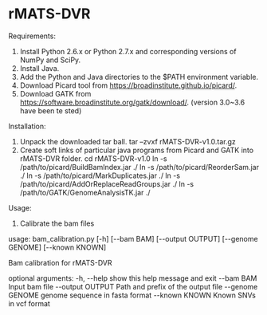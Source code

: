 # rMATS-DVR


Requirements:
1) Install Python 2.6.x or Python 2.7.x and corresponding versions of NumPy and SciPy. 
2) Install Java. 
3) Add the Python and Java directories to the $PATH environment variable.
4) Download Picard tool from https://broadinstitute.github.io/picard/.
5) Download GATK from https://software.broadinstitute.org/gatk/download/. (version 3.0~3.6 have been te
sted)

Installation:

1) Unpack the downloaded tar ball.
	tar –zvxf rMATS-DVR-v1.0.tar.gz
2) Create soft links of particular java programs from Picard and GATK into rMATS-DVR folder. 
	cd rMATS-DVR-v1.0
	ln -s  /path/to/picard/BuildBamIndex.jar ./
	ln -s /path/to/picard/ReorderSam.jar ./
	ln -s /path/to/picard/MarkDuplicates.jar ./
	ln -s /path/to/picard/AddOrReplaceReadGroups.jar ./
	ln -s /path/to/GATK/GenomeAnalysisTK.jar ./

Usage:

1) Calibrate the bam files 



usage: bam_calibration.py [-h] [--bam BAM] [--output OUTPUT] [--genome GENOME]
                          [--known KNOWN]

Bam calibration for rMATS-DVR

optional arguments:
  -h, --help       show this help message and exit
  --bam BAM        Input bam file
  --output OUTPUT  Path and prefix of the output file
  --genome GENOME  genome sequence in fasta format
  --known KNOWN    Known SNVs in vcf format




